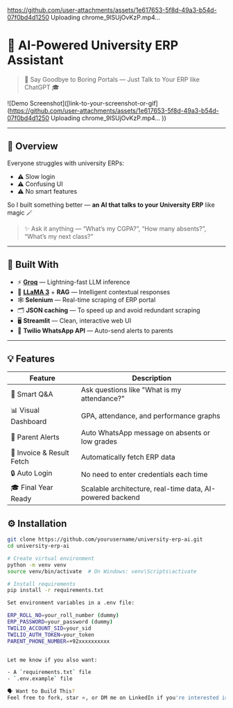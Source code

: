 
https://github.com/user-attachments/assets/1e617653-5f8d-49a3-b54d-07f0bd4d1250
Uploading chrome_9lSUjOvKzP.mp4…

# 🧠 AI-Powered University ERP Assistant  
> 🚀 Say Goodbye to Boring Portals — Just Talk to Your ERP like ChatGPT 🎓

![Demo Screenshot]([link-to-your-screenshot-or-gif](https://github.com/user-attachments/assets/1e617653-5f8d-49a3-b54d-07f0bd4d1250
Uploading chrome_9lSUjOvKzP.mp4…
))

---

## 📌 Overview

Everyone struggles with university ERPs:
- ⚠️ Slow login
- ⚠️ Confusing UI
- ⚠️ No smart features

So I built something better — **an AI that talks to your University ERP** like magic 🪄

> ✨ Ask it anything — “What’s my CGPA?”, “How many absents?”, “What’s my next class?”

---

## 🧩 Built With

- ⚡ **[Groq](https://groq.com/)** — Lightning-fast LLM inference
- 🧠 **[LLaMA 3](https://llama.meta.com/)** + **RAG** — Intelligent contextual responses
- 🕸️ **Selenium** — Real-time scraping of ERP portal
- 🗂️ **JSON caching** — To speed up and avoid redundant scraping
- 🖥️ **Streamlit** — Clean, interactive web UI
- 📲 **Twilio WhatsApp API** — Auto-send alerts to parents

---

## 💡 Features

| Feature | Description |
|--------|-------------|
| 🧠 Smart Q&A | Ask questions like "What is my attendance?" |
| 📊 Visual Dashboard | GPA, attendance, and performance graphs |
| 📨 Parent Alerts | Auto WhatsApp message on absents or low grades |
| 🧾 Invoice & Result Fetch | Automatically fetch ERP data |
| 🔒 Auto Login | No need to enter credentials each time |
| 🎓 Final Year Ready | Scalable architecture, real-time data, AI-powered backend |

## ⚙️ Installation

```bash
git clone https://github.com/yourusername/university-erp-ai.git
cd university-erp-ai

# Create virtual environment
python -m venv venv
source venv/bin/activate  # On Windows: venv\Scripts\activate

# Install requirements
pip install -r requirements.txt

Set environment variables in a .env file:

ERP_ROLL_NO=your_roll_number (dummy)
ERP_PASSWORD=your_password (dummy)
TWILIO_ACCOUNT_SID=your_sid
TWILIO_AUTH_TOKEN=your_token
PARENT_PHONE_NUMBER=+92xxxxxxxxxx


Let me know if you also want:

- A `requirements.txt` file  
- `.env.example` file

🗣️ Want to Build This?
Feel free to fork, star ⭐, or DM me on LinkedIn if you're interested in collaborating or learning how this works.
